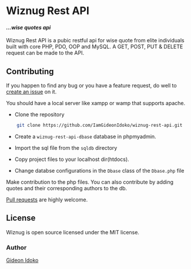 # Wiznug Rest API

#### _...wise quotes api_

Wiznug Rest API is a pubic restful api for wise quote from elite individuals built with core PHP, PDO, OOP and MySQL.
A GET, POST, PUT & DELETE request can be made to the API.

## Contributing

If you happen to find any bug or you have a feature request, do well to [create an issue](https://github.com/IamGideonIdoko/wiznug-rest-api/issues) on it.

You should have a local server like xampp or wamp that supports apache.

* Clone the repository 

```bash
    git clone https://github.com/IamGideonIdoko/wiznug-rest-api.git
```

* Create a `wiznug-rest-api-dbase` database in phpmyadmin.

* Import the sql file from the `sqldb` directory

* Copy project files to your localhost dir(htdocs).

* Change databse configurations in the `Dbase` class of the `Dbase.php` file

Make contribution to the php files. You can also contribute by adding quotes and their corresponding authors to the db.

[Pull requests](https://github.com/IamGideonIdoko/wiznug-rest-api/pulls) are highly welcome.

## License

Wiznug is open source licensed under the MIT license.

### Author
[Gideon Idoko](https://github.com/IamGideonIdoko)